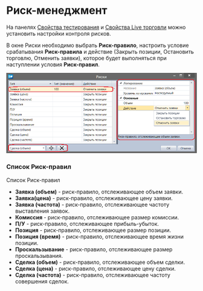 # Риск\-менеджмент

На панелях [Свойства тестирования](Designer_Properties_emulation.md) и [Свойства Live торговли](Designer_Properties_Live.md) можно установить настройки контроля рисков.

В окне Риски необходимо выбрать **Риск\-правило**, настроить условие срабатывания **Риск\-правила** и действие (Закрыть позиции, Остановить торговлю, Отменить заявки), которое будет выполняться при наступлении условия **Риск\-правил**.

![Designer Risk Rule](../images/Designer_Risk_Rule.png)

### Список Риск\-правил

Список Риск\-правил

- **Заявка (объем)** \- риск\-правило, отслеживающее объем заявки.
- **Заявка(цена)** \- риск\-правило, отслеживающее цену заявки.
- **Заявка (частота)** \- риск\-правило, отслеживающее частоту выставления заявок.
- **Комиссия** \- риск\-правило, отслеживающее размер комиссии.
- **П\/У** \- риск\-правило, отслеживающее прибыль\-убыток.
- **Позиция** \- риск\-правило, отслеживающее размер позиции.
- **Позиция (время)** \- риск\-правило, отслеживающее время жизни позиции.
- **Проскальзывание** \- риск\-правило, отслеживающее размер проскальзывания.
- **Сделка (объем)** \- риск\-правило, отслеживающее объем сделки.
- **Сделка (цена)** \- риск\-правило, отслеживающее цену сделки.
- **Сделка (частота)** \- риск\-правило, отслеживающее частоту совершения сделок.
